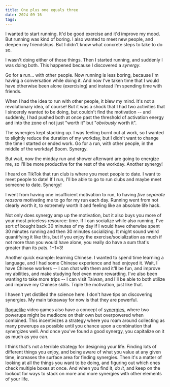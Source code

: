 ```yaml
---
title: One plus one equals three
date: 2024-09-16
tags:
---
```


I wanted to start running. It'd be good exercise and it'd improve my mood. But running was kind of boring.
I also wanted to meet new people, and deepen my friendships. But I didn't know what concrete steps to take to do so.

I wasn't doing either of those things. Then I started running, and suddenly I was doing both. This happened because I discovered a *synergy*.

Go for a run... with other people. Now running is less boring, because I'm having a conversation while doing it. And now I've taken time that I would have otherwise been alone (exercising) and instead I'm spending time with friends.

When I had the idea to run with other people, it blew my mind. It's not a revolutionary idea, of course! But it was a shock that I had two activities that I sincerely wanted to be doing, but couldn't find the motivation -- and suddenly, I had pushed both at once past the threshold of activation energy and into the zone of not just "worth it" but "*obviously* worth it".

The synergies kept stacking up. I was feeling burnt out at work, so I wanted to slightly reduce the duration of my workday, but I didn't want to change the time I started or ended work. Go for a run, with other people, in the middle of the workday! Boom. Synergy.

But wait, now the midday run and shower afterward are going to energize me, so I'll be more productive for the rest of the workday. Another synergy!

I heard on TikTok that run club is where you meet people to date. I want to meet people to date! If I run, I'll be able to go to run clubs and maybe meet someone to date. Synergy!

I went from having one insufficient motivation to run, to having *five separate reasons* motivating me to go for my run each day. Running went from not clearly worth it, to extremely worth it and feeling like an absolute life hack.

Not only does synergy amp up the motivation, but it also buys you more of your most priceless resource: time. If I can socialize while also running, I've sort of bought back 30 minutes of my day if I would have otherwise spent 30 minutes running and then 30 minutes socializing. It might sound weird quantifying it like this, but if you enjoy the exercise/socialization as much if not more than you would have alone, you really do have a sum that's greater than its pats. 1+1=3!

Another quick example: learning Chinese. I wanted to spend time learning a language, and I had some Chinese experience and had enjoyed it. Wait, I have Chinese workers -- I can chat with them and it'll be fun, and improve my abilities, and make studying feel even more rewarding. I've also been wanting to take more trips -- I can visit Taiwan, and I'll be able to both utilize and improve my Chinese skills. Triple the motivation, just like that.

I haven't yet distilled the science here. I don't have tips on discovering synergies. My main takeaway for now is that they are powerful. 

[Roguelike](https://en.wikipedia.org/wiki/Roguelike) video games also have a concept of [synergies](https://tboi.com/synergies), where two powerups might be mediocre on their own but overpowered when combined. This incentivizes a strategy where you roam around collecting as many powerups as possible until you chance upon a combination that synergizes well. And once you've found a good synergy, you capitalize on it as much as you can.

I think that's not a terrible strategy for designing your life. Finding lots of different things you enjoy, and being aware of what you value at any given time, increases the surface area for finding synergies. Then it's a matter of looking at all the things you want to be doing, and figuring out which ones check multiple boxes at once. And when you find it, *do it*, and keep on the lookout for ways to stack on more and more synergies with other elements of your life.
